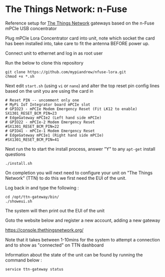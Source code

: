 # The Things Network: n-Fuse 

Reference setup for [The Things Network](http://thethingsnetwork.org/) gateways based on the n-Fuse mPCIe USB concentrator

Plug mPCIe Lora Concentrator card into unit, note which socket the card has been installed into, take care to fit the antenna BEFORE power up.

Connect unit to ethernet and log in as root user 

Run the below to clone this repository 

    git clone https://github.com/mypiandrew/nfuse-lora.git
    chmod +x *.sh
  
Next edit `start.sh` (using `vi` or `nano`) and alter the top reset pin config lines based on the unit you are using the card in

    # Reset PIN -- uncomment only one
    # MyPi IoT Integrator board mPCIe slot
    # GPIO23 - mPCIe Modem Emergency Reset (Fit LK12 to enable)
    SX1301_RESET_BCM_PIN=23
    # EdgeGateway mPCIe2 (Left hand side mPCIe)
    # GPIO22 - mPCIe-2 Modem Emergency Reset 
    #SX1301_RESET_BCM_PIN=22
    # GPIO41 - mPCIe-1 Modem Emergency Reset 
    # EdgeGateway mPCIe1 (Right hand side mPCIe)
    #SX1301_RESET_BCM_PIN=41

Next run the to start the install process, answer "Y" to any `apt-get` install questions

    ./install.sh

On completion you will next need to configure your unit on "The Things Network" (TTN) to do this we first need the EUI of the unit.

Log back in and type the following :

    cd /opt/ttn-gateway/bin/
    ./showeui.sh

The system will then print out the EUI of the unit

Goto the website below and register a new account, adding a new gateway 
  
   https://console.thethingsnetwork.org/

  
Note that it takes between 1-10mins for the system to attempt a connection and to show as "connected" on TTN dashboard


Information about the state of the unit can be found by running the command below :

    service ttn-gateway status


